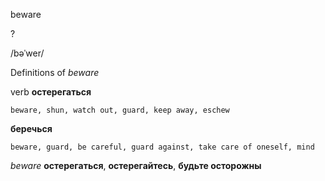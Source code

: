 beware

?

/bəˈwer/

Definitions of _beware_

verb
**остерегаться**

    beware, shun, watch out, guard, keep away, eschew
**беречься**

    beware, guard, be careful, guard against, take care of oneself, mind

_beware_
**остерегаться**, **остерегайтесь**, **будьте осторожны**